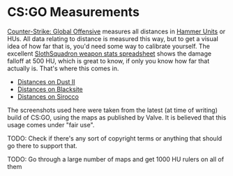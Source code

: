 CS:GO Measurements
==================

[Counter-Strike: Global Offensive](https://blog.counter-strike.net/) measures
all distances in [Hammer Units](https://developer.valvesoftware.com/wiki/Dimensions)
or HUs. All data relating to distance is measured this way, but to get a visual
idea of how far that is, you'd need some way to calibrate yourself. The excellent
[SlothSquadron weapon stats spreadsheet](https://docs.google.com/spreadsheets/d/11tDzUNBq9zIX6_9Rel__fdAUezAQzSnh5AVYzCP060c/edit#gid=0)
shows the damage falloff at 500 HU, which is great to know, if only you know how
far that actually is. That's where this comes in.

* [Distances on Dust II](DustII.md)
* [Distances on Blacksite](Blacksite.md)
* [Distances on Sirocco](Sirocco.md)

The screenshots used here were taken from the latest (at time of writing) build
of CS:GO, using the maps as published by Valve. It is believed that this usage
comes under "fair use".

TODO: Check if there's any sort of copyright terms or anything that should go
there to support that.

TODO: Go through a large number of maps and get 1000 HU rulers on all of them
